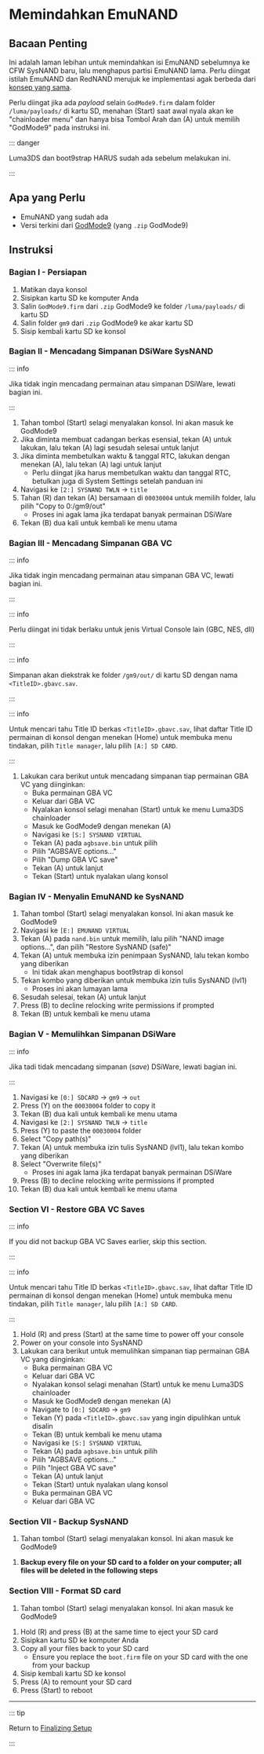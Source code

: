 # Memindahkan EmuNAND

## Bacaan Penting

Ini adalah laman lebihan untuk memindahkan isi EmuNAND sebelumnya ke CFW SysNAND baru, lalu menghapus partisi EmuNAND lama. Perlu diingat istilah EmuNAND dan RedNAND merujuk ke implementasi agak berbeda dari [konsep yang sama](http://3dbrew.org/wiki/NAND_Redirection).

Perlu diingat jika ada _payload_ selain `GodMode9.firm` dalam folder `/luma/payloads/` di kartu SD, menahan (Start) saat awal nyala akan ke "chainloader menu" dan hanya bisa Tombol Arah dan (A) untuk memilih "GodMode9" pada instruksi ini.

::: danger

Luma3DS dan boot9strap HARUS sudah ada sebelum melakukan ini.

:::

## Apa yang Perlu

- EmuNAND yang sudah ada
- Versi terkini dari [GodMode9](https://github.com/d0k3/GodMode9/releases/latest) (yang `.zip` GodMode9)

## Instruksi

### Bagian I - Persiapan

1. Matikan daya konsol
2. Sisipkan kartu SD ke komputer Anda
3. Salin `GodMode9.firm` dari `.zip` GodMode9 ke folder `/luma/payloads/` di kartu SD
4. Salin folder `gm9` dari `.zip` GodMode9 ke akar kartu SD
5. Sisip kembali kartu SD ke konsol

### Bagian II - Mencadang Simpanan DSiWare SysNAND

::: info

Jika tidak ingin mencadang permainan atau simpanan DSiWare, lewati bagian ini.

:::

1. Tahan tombol (Start) selagi menyalakan konsol. Ini akan masuk ke GodMode9
2. Jika diminta membuat cadangan berkas esensial, tekan (A) untuk lakukan, lalu tekan (A) lagi sesudah selesai untuk lanjut
3. Jika diminta membetulkan waktu & tanggal RTC, lakukan dengan menekan (A), lalu tekan (A) lagi untuk lanjut
   - Perlu diingat jika harus membetulkan waktu dan tanggal RTC, betulkan juga di System Settings setelah panduan ini
4. Navigasi ke `[2:] SYSNAND TWLN` -> `title`
5. Tahan (R) dan tekan (A) bersamaan di `00030004` untuk memilih folder, lalu pilih "Copy to 0:/gm9/out"
   - Proses ini agak lama jika terdapat banyak permainan DSiWare
6. Tekan (B) dua kali untuk kembali ke menu utama

### Bagian III - Mencadang Simpanan GBA VC

::: info

Jika tidak ingin mencadang permainan atau simpanan GBA VC, lewati bagian ini.

:::

::: info

Perlu diingat ini tidak berlaku untuk jenis Virtual Console lain (GBC, NES, dll)

:::

::: info

Simpanan akan diekstrak ke folder `/gm9/out/` di kartu SD dengan nama `<TitleID>.gbavc.sav`.

:::

::: info

Untuk mencari tahu Title ID berkas `<TitleID>.gbavc.sav`, lihat daftar Title ID permainan di konsol dengan menekan (Home) untuk membuka menu tindakan, pilih `Title manager`, lalu pilih `[A:] SD CARD`.

:::

1. Lakukan cara berikut untuk mencadang simpanan tiap permainan GBA VC yang diinginkan:
   - Buka permainan GBA VC
   - Keluar dari GBA VC
   - Nyalakan konsol selagi menahan (Start) untuk ke menu Luma3DS chainloader
   - Masuk ke GodMode9 dengan menekan (A)
   - Navigasi ke `[S:] SYSNAND VIRTUAL`
   - Tekan (A) pada `agbsave.bin` untuk pilih
   - Pilih "AGBSAVE options..."
   - Pilih "Dump GBA VC save"
   - Tekan (A) untuk lanjut
   - Tekan (Start) untuk nyalakan ulang konsol

### Bagian IV - Menyalin EmuNAND ke SysNAND

1. Tahan tombol (Start) selagi menyalakan konsol. Ini akan masuk ke GodMode9
2. Navigasi ke `[E:] EMUNAND VIRTUAL`
3. Tekan (A) pada `nand.bin` untuk memilih, lalu pilih "NAND image options...", dan pilih "Restore SysNAND (safe)"
4. Tekan (A) untuk membuka izin penimpaan SysNAND, lalu tekan kombo yang diberikan
   - Ini tidak akan menghapus boot9strap di konsol
5. Tekan kombo yang diberikan untuk membuka izin tulis SysNAND (lvl1)
   - Proses ini akan lumayan lama
6. Sesudah selesai, tekan (A) untuk lanjut
7. Press (B) to decline relocking write permissions if prompted
8. Tekan (B) untuk kembali ke menu utama

### Bagian V - Memulihkan Simpanan DSiWare

::: info

Jika tadi tidak mencadang simpanan (_save_) DSiWare, lewati bagian ini.

:::

1. Navigasi ke `[0:] SDCARD` -> `gm9` -> `out`
2. Press (Y) on the `00030004` folder to copy it
3. Tekan (B) dua kali untuk kembali ke menu utama
4. Navigasi ke `[2:] SYSNAND TWLN` -> `title`
5. Press (Y) to paste the `00030004` folder
6. Select "Copy path(s)"
7. Tekan (A) untuk membuka izin tulis SysNAND (lvl1), lalu tekan kombo yang diberikan
8. Select "Overwrite file(s)"
   - Proses ini agak lama jika terdapat banyak permainan DSiWare
9. Press (B) to decline relocking write permissions if prompted
10. Tekan (B) dua kali untuk kembali ke menu utama

### Section VI - Restore GBA VC Saves

::: info

If you did not backup GBA VC Saves earlier, skip this section.

:::

::: info

Untuk mencari tahu Title ID berkas `<TitleID>.gbavc.sav`, lihat daftar Title ID permainan di konsol dengan menekan (Home) untuk membuka menu tindakan, pilih `Title manager`, lalu pilih `[A:] SD CARD`.

:::

1. Hold (R) and press (Start) at the same time to power off your console
2. Power on your console into SysNAND
3. Lakukan cara berikut untuk memulihkan simpanan tiap permainan GBA VC yang diinginkan:
   - Buka permainan GBA VC
   - Keluar dari GBA VC
   - Nyalakan konsol selagi menahan (Start) untuk ke menu Luma3DS chainloader
   - Masuk ke GodMode9 dengan menekan (A)
   - Navigate to `[0:] SDCARD` -> `gm9`
   - Tekan (Y) pada `<TitleID>.gbavc.sav` yang ingin dipulihkan untuk disalin
   - Tekan (B) untuk kembali ke menu utama
   - Navigasi ke `[S:] SYSNAND VIRTUAL`
   - Tekan (A) pada `agbsave.bin` untuk pilih
   - Pilih "AGBSAVE options..."
   - Pilih "Inject GBA VC save"
   - Tekan (A) untuk lanjut
   - Tekan (Start) untuk nyalakan ulang konsol
   - Buka permainan GBA VC
   - Keluar dari GBA VC

### Section VII - Backup SysNAND

1. Tahan tombol (Start) selagi menyalakan konsol. Ini akan masuk ke GodMode9

<!--@include: ./_include/nand-backup.md -->

1. **Backup every file on your SD card to a folder on your computer; all files will be deleted in the following steps**

### Section VIII - Format SD card

1. Tahan tombol (Start) selagi menyalakan konsol. Ini akan masuk ke GodMode9

<!--@include: ./_include/format-sd-gm9.md -->

1. Hold (R) and press (B) at the same time to eject your SD card
2. Sisipkan kartu SD ke komputer Anda
3. Copy all your files back to your SD card
   - Ensure you replace the `boot.firm` file on your SD card with the one from your backup
4. Sisip kembali kartu SD ke konsol
5. Press (A) to remount your SD card
6. Press (Start) to reboot

___

::: tip

Return to [Finalizing Setup](finalizing-setup)

:::
